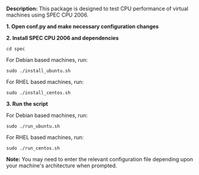 **Description:** This package is designed to test CPU performance of virtual machines using SPEC CPU 2006.

**1. Open conf.py and make necessary configuration changes**

**2. Install SPEC CPU 2006 and dependencies**

```cd spec```

For Debian based machines, run:

```sudo ./install_ubuntu.sh```

For RHEL based machines, run:

```sudo ./install_centos.sh```

**3. Run the script**

For Debian based machines, run:

```sudo ./run_ubuntu.sh```

For RHEL based machines, run:

```sudo ./run_centos.sh```

**Note:** You may need to enter the relevant configuration file depending upon your machine's architecture when prompted.</P>